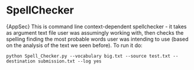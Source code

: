 # SpellChecker
{AppSec} This is command line context-dependent spellchecker - it takes as argument text file user was assumingly working with, then checks the spelling finding the most probable words user was intending to use (based on the analysis of the text we seen before).
To run it do:

`python Spell_Checker.py --vocabulary big.txt --source test.txt --destination submission.txt --log yes`
